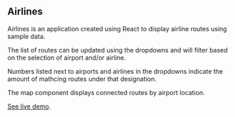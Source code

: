 ## Airlines
Airlines is an application created using React to display airline routes using sample data.

The list of routes can be updated using the dropdowns and will
filter based on the selection of airport and/or airline.

Numbers listed next to airports and airlines in the dropdowns indicate the amount of mathcing routes under that designation.

The map component displays connected routes by airport location.

[See live demo](https://dashboard.heroku.com/apps/thawing-fortress-33689/activity/builds/c6cf9b7b-2f2f-498b-b837-a72e42495bd6).